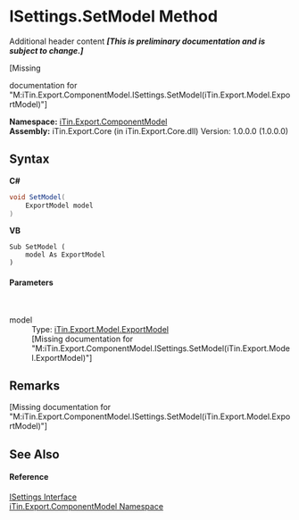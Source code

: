# ISettings.SetModel Method 
Additional header content _**\[This is preliminary documentation and is subject to change.\]**_

\[Missing <summary> documentation for "M:iTin.Export.ComponentModel.ISettings.SetModel(iTin.Export.Model.ExportModel)"\]

**Namespace:**&nbsp;<a href="55171ca4-890c-0ab2-e812-efe82bc0b686">iTin.Export.ComponentModel</a><br />**Assembly:**&nbsp;iTin.Export.Core (in iTin.Export.Core.dll) Version: 1.0.0.0 (1.0.0.0)

## Syntax

**C#**<br />
``` C#
void SetModel(
	ExportModel model
)
```

**VB**<br />
``` VB
Sub SetModel ( 
	model As ExportModel
)
```


#### Parameters
&nbsp;<dl><dt>model</dt><dd>Type: <a href="ff3f8d5d-9bb7-2235-58c5-0d8358e85c80">iTin.Export.Model.ExportModel</a><br />\[Missing <param name="model"/> documentation for "M:iTin.Export.ComponentModel.ISettings.SetModel(iTin.Export.Model.ExportModel)"\]</dd></dl>

## Remarks
\[Missing <remarks> documentation for "M:iTin.Export.ComponentModel.ISettings.SetModel(iTin.Export.Model.ExportModel)"\]

## See Also


#### Reference
<a href="94ca8fa3-4ba6-d3f7-614b-913fad195fff">ISettings Interface</a><br /><a href="55171ca4-890c-0ab2-e812-efe82bc0b686">iTin.Export.ComponentModel Namespace</a><br />